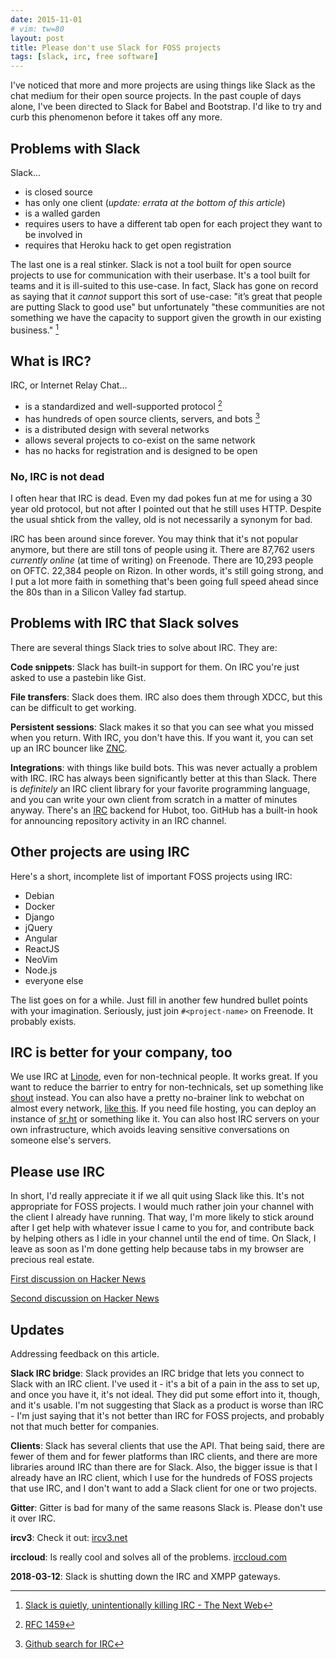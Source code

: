 ```yaml
---
date: 2015-11-01
# vim: tw=80
layout: post
title: Please don't use Slack for FOSS projects
tags: [slack, irc, free software]
---
```


I've noticed that more and more projects are using things like Slack as the chat
medium for their open source projects. In the past couple of days alone, I've
been directed to Slack for Babel and Bootstrap. I'd like to try and curb this
phenomenon before it takes off any more.

## Problems with Slack

Slack...

* is closed source
* has only one client (*update: errata at the bottom of this article*)
* is a walled garden
* requires users to have a different tab open for each project they want to be
    involved in
* requires that Heroku hack to get open registration

The last one is a real stinker. Slack is not a tool built for open source
projects to use for communication with their userbase. It's a tool built for
teams and it is ill-suited to this use-case. In fact, Slack has gone on record
as saying that it *cannot* support this sort of use-case: "it’s great that
people are putting Slack to good use" but unfortunately "these communities are
not something we have the capacity to support given the growth in our existing
business." [^1]

## What is IRC?

IRC, or Internet Relay Chat...

* is a standardized and well-supported protocol [^2]
* has hundreds of open source clients, servers, and bots [^3]
* is a distributed design with several networks
* allows several projects to co-exist on the same network
* has no hacks for registration and is designed to be open

### No, IRC is not dead

I often hear that IRC is dead. Even my dad pokes fun at me for using a 30 year
old protocol, but not after I pointed out that he still uses HTTP. Despite the
usual shtick from the valley, old is not necessarily a synonym for bad.

IRC has been around since forever. You may think that it's not popular anymore,
but there are still tons of people using it. There are 87,762 users *currently
online* (at time of writing) on Freenode. There are 10,293 people on OFTC.
22,384 people on Rizon. In other words, it's still going strong, and I put a lot
more faith in something that's been going full speed ahead since the 80s than in
a Silicon Valley fad startup.

## Problems with IRC that Slack solves

There are several things Slack tries to solve about IRC. They are:

**Code snippets**: Slack has built-in support for them. On IRC you're just asked
to use a pastebin like Gist.

**File transfers**: Slack does them. IRC also does them through XDCC, but this
can be difficult to get working.

**Persistent sessions**: Slack makes it so that you can see what you missed when
you return. With IRC, you don't have this. If you want it, you can set up an IRC
bouncer like [ZNC](http://znc.in/).

**Integrations**: with things like build bots. This was never actually a problem
with IRC. IRC has always been significantly better at this than Slack. There is
*definitely* an IRC client library for your favorite programming language, and
you can write your own client from scratch in a matter of minutes anyway.
There's an [IRC](https://github.com/nandub/hubot-irc) backend for Hubot, too.
GitHub has a built-in hook for announcing repository activity in an IRC channel.

## Other projects are using IRC

Here's a short, incomplete list of important FOSS projects using IRC:

* Debian
* Docker
* Django
* jQuery
* Angular
* ReactJS
* NeoVim
* Node.js
* everyone else

The list goes on for a while. Just fill in another few hundred bullet points
with your imagination. Seriously, just join `#<project-name>` on Freenode. It
probably exists.

## IRC is better for your company, too

We use IRC at [Linode](https://www.linode.com/), even for non-technical people.
It works great. If you want to reduce the barrier to entry for non-technicals,
set up something like [shout](https://github.com/erming/shout) instead. You can
also have a pretty no-brainer link to webchat on almost every network, [like
this](http://webchat.esper.net/?nick=&channels=truecraft). If you need file
hosting, you can deploy an instance of
[sr.ht](https://github.com/SirCmpwn/sr.ht/) or something like it. You can also
host IRC servers on your own infrastructure, which avoids leaving sensitive
conversations on someone else's servers.

## Please use IRC

In short, I'd really appreciate it if we all quit using Slack like this. It's
not appropriate for FOSS projects. I would much rather join your channel with
the client I already have running. That way, I'm more likely to stick around
after I get help with whatever issue I came to you for, and contribute back by
helping others as I idle in your channel until the end of time. On Slack, I
leave as soon as I'm done getting help because tabs in my browser are precious
real estate.

[First discussion on Hacker News](https://news.ycombinator.com/item?id=10486541)

[Second discussion on Hacker News](https://news.ycombinator.com/item?id=11013136)

## Updates

Addressing feedback on this article.

**Slack IRC bridge**: Slack provides an IRC bridge that lets you connect to
Slack with an IRC client. I've used it - it's a bit of a pain in the ass to set
up, and once you have it, it's not ideal. They did put some effort into it,
though, and it's usable. I'm not suggesting that Slack as a product is worse
than IRC - I'm just saying that it's not better than IRC for FOSS projects, and
probably not that much better for companies.

**Clients**: Slack has several clients that use the API. That being said, there
are fewer of them and for fewer platforms than IRC clients, and there are more
libraries around IRC than there are for Slack. Also, the bigger issue is that I
already have an IRC client, which I use for the hundreds of FOSS projects that
use IRC, and I don't want to add a Slack client for one or two projects.

**Gitter**: Gitter is bad for many of the same reasons Slack is. Please don't
use it over IRC.

**ircv3**: Check it out: [ircv3.net](http://ircv3.net)

**irccloud**: Is really cool and solves all of the problems. [irccloud.com](https://www.irccloud.com/)

**2018-03-12**: Slack is shutting down the IRC and XMPP gateways.

[^1]: [Slack is quietly, unintentionally killing IRC - The Next Web](http://thenextweb.com/insider/2015/03/24/slack-is-quietly-unintentionally-killing-irc/)
[^2]: [RFC 1459](https://www.rfc-editor.org/rfc/rfc1459.txt)
[^3]: [Github search for IRC](https://github.com/search?o=desc&q=irc&s=stars&type=Repositories&utf8=%E2%9C%93)
